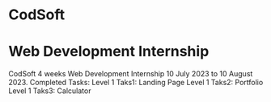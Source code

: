# CodSoft
# Web Development Internship
CodSoft 4 weeks Web Development Internship 10 July 2023 to 10 August 2023.
Completed Tasks:
Level 1 Taks1: Landing Page
Level 1 Taks2: Portfolio
Level 1 Taks3: Calculator
